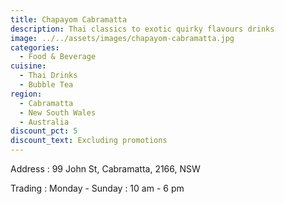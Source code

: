 ```yaml
---
title: Chapayom Cabramatta
description: Thai classics to exotic quirky flavours drinks
image: ../../assets/images/chapayom-cabramatta.jpg
categories:
  - Food & Beverage
cuisine:
  - Thai Drinks
  - Bubble Tea
region:
  - Cabramatta
  - New South Wales
  - Australia
discount_pct: 5
discount_text: Excluding promotions
---
```

Address : 99 John St, Cabramatta, 2166, NSW

Trading : Monday - Sunday : 10 am - 6 pm
